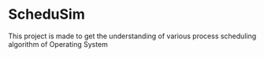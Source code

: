 # ScheduSim
This project is made to get the understanding of various process scheduling algorithm of Operating System 
